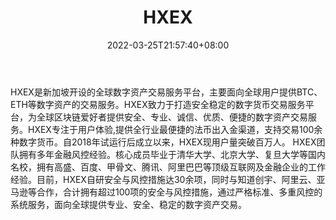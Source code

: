﻿---
weight: 
title: "HXEX"
description: "HXEX是新加坡开设的全球数字资…"
date: 2022-03-25T21:57:40+08:00
lastmod: 2022-03-25T16:45:40+08:00
draft: false
authors: ["Metabd"]
featuredImage: "hxex.webp"
link: ""
tags: ["交易所","HXEX"]
categories: ["navigation"]
navigation: ["交易所"]
lightgallery: true
toc: true
pinned: false
recommend: false
recommend1: false
---
HXEX是新加坡开设的全球数字资产交易服务平台，主要面向全球用户提供BTC、ETH等数字资产的交易服务。HXEX致力于打造安全稳定的数字货币交易服务平台，为全球区块链爱好者提供安全、专业、诚信、优质、便捷的数字资产交易服务。HXEX专注于用户体验,提供全行业最便捷的法币出入金渠道，支持交易100余种数字货币。自2018年试运行后成立以来，HXEX现用户量突破百万人。
HXEX团队拥有多年金融风控经验。核心成员毕业于清华大学、北京大学、复旦大学等国内名校，拥有高盛、百度、甲骨文、腾讯、阿里巴巴等顶级互联网及金融企业的工作经验。目前，HXEX自研安全与风控措施达30余项，同时与知道创宇、阿里云、亚马逊等合作，合计拥有超过100项的安全与风控措施，通过严格标准、多重风控的系统服务，面向全球提供专业、安全、稳定的数字资产交易。
